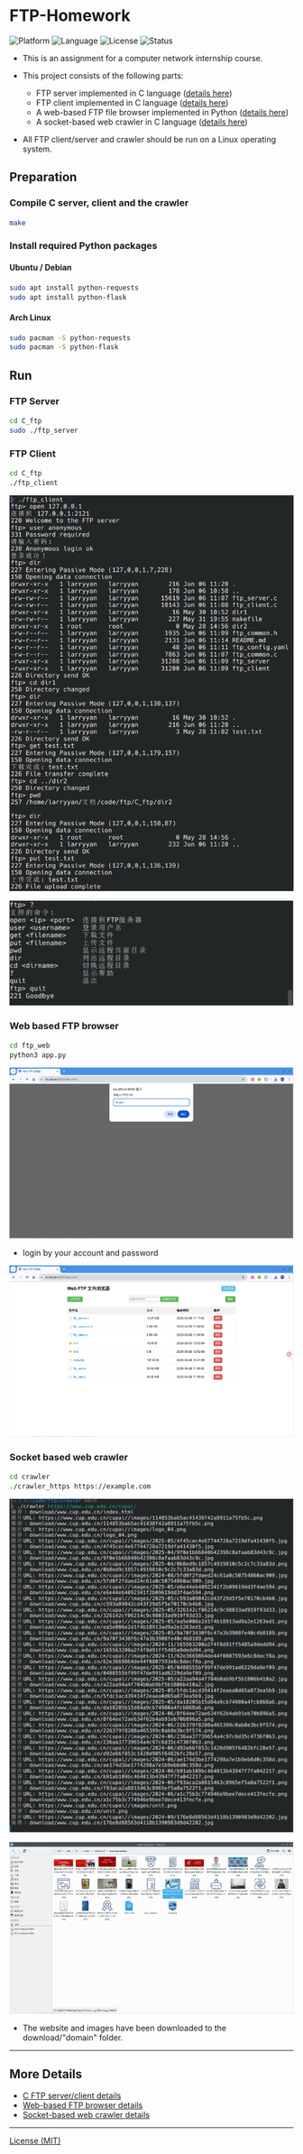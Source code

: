 # FTP-Homework

![Platform](https://img.shields.io/badge/platform-Linux-blue)
![Language](https://img.shields.io/badge/language-C%20%7C%20Python-blueviolet)
![License](https://img.shields.io/badge/license-MIT-green)
![Status](https://img.shields.io/badge/status-educational-important)

- This is an assignment for a computer network internship course.

- This project consists of the following parts:
  - FTP server implemented in C language ([details here](C_ftp/README.md))
  - FTP client implemented in C language ([details here](C_ftp/README.md))
  - A web-based FTP file browser implemented in Python ([details here](ftp_web/README.md))
  - A socket-based web crawler in C language ([details here](crawler/README.md))
  
- All FTP client/server and crawler should be run on a Linux operating system.

## Preparation

### Compile C server, client and the crawler

```bash
make
```

### Install required Python packages

#### Ubuntu / Debian

```bash
sudo apt install python-requests
sudo apt install python-flask
```

#### Arch Linux

```bash
sudo pacman -S python-requests
sudo pacman -S python-flask
```

## Run

### FTP Server

```bash
cd C_ftp
sudo ./ftp_server
```

### FTP Client

```bash
cd C_ftp
./ftp_client
```

![image-20250606112255811](assets/image-20250606112255811.png)

![image-20250528190021652](assets/image-20250528190021652.png)

### Web based FTP browser

```bash
cd ftp_web
python3 app.py
```

![image-20250528190106619](assets/image-20250528190106619.png)

- login by your account and password

![image-20250528190129700](assets/image-20250528190129700.png)

### Socket based web crawler

```bash
cd crawler
./crawler_https https://example.com
```

![image-20250528190143889](assets/image-20250528190143889.png)

![image-20250528190150785](assets/image-20250528190150785.png)

- The website and images have been downloaded to the download/"domain" folder.

---

## More Details

- [C FTP server/client details](C_ftp/README.md)
- [Web-based FTP browser details](ftp_web/README.md)
- [Socket-based web crawler details](crawler/README.md)

---

[License (MIT)](LICENSE)
